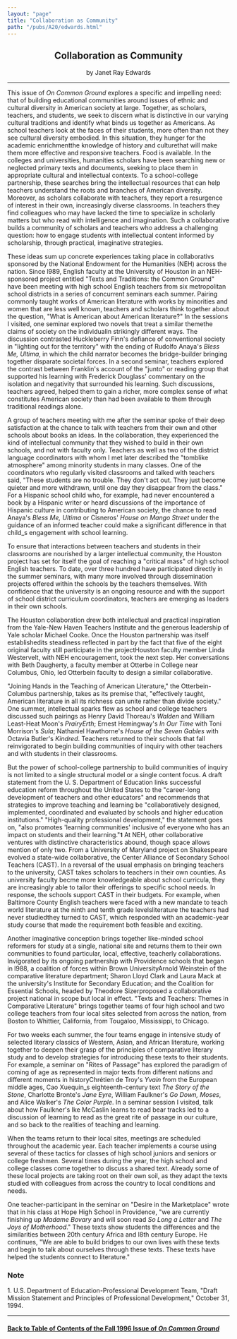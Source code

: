 ```yaml
---
layout: "page"
title: "Collaboration as Community"
path: "/pubs/A20/edwards.html"
---
```

<main>
<center><h2>Collaboration as Community</h2>
<fonte size="+1">by Janet Ray Edwards
</fonte></center><hr/>
This issue of <i>On Common Ground</i> explores a specific and impelling
need:  that of building educational communities around issues of ethnic
and cultural diversity in American society at large.  Together, as
scholars, teachers, and students, we seek to
discern what is distinctive in our varying cultural traditions and
identify what binds us together as Americans.  As school teachers look at
the faces of their students, more often than not they see cultural
diversity embodied.  In this situation, they hunger for the academic
enrichment­the knowledge of history and culture­that will make
them more effective and responsive teachers.  Food is available.  In the
colleges and universities, humanities scholars have been searching new or
neglected primary texts and documents, seeking to place them in
appropriate cultural and intellectual contexts.  To a school-college
partnership, these searches bring the intellectual resources that can help
teachers understand the roots and branches of American diversity.
Moreover, as scholars collaborate with teachers, they report a resurgence
of interest in their own, increasingly diverse classrooms.  In teachers
they find colleagues who may have lacked the time to specialize in
scholarly matters but who read with intelligence and imagination.  Such a
collaborative builds a community of scholars and teachers who address a
challenging question:  how to engage students with intellectual content
informed by scholarship, through practical, imaginative strategies.<p>
These ideas sum up concrete experiences taking place in collaborativs
sponsored by the National Endowment for the Humanities (NEH) across the
nation.  Since l989, English faculty at the University of Houston in an
NEH-sponsored project entitled "Texts and Traditions:  the Common Ground"
have been meeting with high school English teachers from six metropolitan
school districts in a series of concurrent seminars each summer.  Pairing
commonly taught works of American literature with works by minorities and
women that are less well known, teachers and scholars think together
about the question, "What is American about American literature?"  In the
sessions I visited, one seminar explored two novels that treat a similar
theme­the claims of society on the individual­in strikingly
different ways.  The discussion contrasted Huckleberry Finn's defiance of
conventional society in "lighting out for the territory" with the ending
of Rudolfo Anaya's <i>Bless Me, Ultima</i>, in which the child narrator
becomes the bridge-builder bringing together disparate societal forces. In
a second seminar, teachers explored the contrast between Franklin's
account of the "junto" or reading group that supported his learning with
Frederick Douglass' commentary on the isolation and negativity that
surrounded his learning.  Such discussions, teachers agreed, helped them
to gain a richer, more complex sense of what constitutes American society
than had been available to them through traditional readings alone.</p><p>
A group of teachers meeting with me after the seminar spoke of their deep
satisfaction at the chance to talk with teachers from their own and other
schools about books an ideas.  In the collaboration, they experienced the
kind of intellectual community that they wished to build in their own
schools, and not with faculty only.  Teachers as well as two of the
district language coordinators with whom I met later described the
"tomblike atmosphere" among minority students in many classes.  One of the
coordinators who regularly visited classrooms and talked with teachers
said, "These students are no trouble.  They don't act out.  They just
become quieter and more withdrawn, until one day they disappear from the
class."  For a Hispanic school child who, for example, had never
encountered a book by a Hispanic writer or heard discussions of the
importance of Hispanic culture in contributing to American society, the
chance to read Anaya's <i>Bless Me, Ultima</i> or Cisneros' <i>House on
Mango Street</i> under the guidance of an informed teacher could make a
significant difference in that child_s engagement with school learning.</p><p>
To ensure that interactions between teachers and students in their
classrooms are nourished by a larger intellectual community, the Houston
project has set for itself the goal of reaching a "critical mass" of high
school English teachers.  To date, over three hundred have participated
directly in the summer seminars, with many more involved through
dissemination projects offered within the schools by the teachers
themselves.  With confidence that the university is an ongoing resource
and with the support of school district curriculum coordinators, teachers
are emerging as leaders in their own schools.</p><p>
The Houston collaboration drew both intellectual and practical inspiration
from the Yale-New Haven Teachers Institute and the generous leadership of
Yale scholar Michael Cooke.  Once the Houston partnership was itself
established­its steadiness reflected in part by the fact that five of
the eight original faculty still participate in the project­Houston
faculty member Linda Westervelt, with NEH encouragement, took the next
step.  Her conversations with Beth Daugherty, a faculty member at Otterbe
in College near Columbus, Ohio, led Otterbein faculty to design a similar
collaborative.  </p><p>
"Joining Hands in the Teaching of American Literature," the
Otterbein-Columbus partnership, takes as its premise that, "effectively
taught, American literature in all its richness can unite rather than
divide society."  One summer, intellectual sparks flew as school and
college teachers discussed such pairings as Henry David Thoreau's
<i>Walden</i> and William Least-Heat Moon's <i>PrairyErth</i>; Ernest
Hemingway's <i>In Our Time</i> with Toni Morrison's <i>Sula</i>; Nathaniel
Hawthorne's <i>House of the Seven Gables</i> with Octavia Butler's
<i>Kindred</i>.  Teachers returned to their schools that fall
reinvigorated to begin building communities of inquiry with other teachers
and with students in their classrooms.</p><p>
But the power of school-college partnership to build communities of
inquiry is not limited to a single structural model or a single content
focus.  A draft statement from the U. S. Department of Education links
successful education reform throughout the United States to the
"career-long development of teachers and other educators" and recommends
that strategies to improve teaching and learning be "collaboratively
designed, implemented, coordinated and evaluated by schools and higher
education institutions."  "High-quality professional development," the
statement goes on, "also promotes 'learning communities' inclusive of
everyone who has an impact on students and their learning."<font size="-1"><b>1</b></font> At NEH, other collaborative ventures with distinctive
characteristics abound, though space allows mention of only two.  From a
University of Maryland project on Shakespeare evolved a state-wide
collaborative, the Center Alliance of Secondary School Teachers (CAST). In
a reversal of the usual emphasis on bringing teachers to the university,
CAST takes scholars to teachers in their own counties.  As university
faculty becme more knowledgeable about school curricula, they are
increasingly able to tailor their offerings to specific school needs.  In
response, the schools support CAST in their budgets.  For example, when
Baltimore County English teachers were faced with a new mandate to teach
world literature at the ninth and tenth grade levels­literature the
teachers had never studied­they turned to CAST, which responded with
an academic-year study course that made the requirement both feasible and
exciting.</p><p>
Another imaginative conception brings together like-minded school
reformers for study at a single, national site and returns them to their
own communities to found particular, local, effective, teacherly
collaborations.  Invigorated by its ongoing partnership with Providence
schools that began in l988, a coalition of forces within Brown
University­Arnold Weinstein of the comparative literature department;
Sharon Lloyd Clark and Laura Mack at the university's Institute for
Secondary Education; and the Coalition for Essential Schools, headed by
Theodore Sizer­proposed a collaborative project national in scope but
local in effect.  "Texts and Teachers:  Themes in Comparative Literature"
brings together teams of four high school and two college teachers from
four local sites selected from across the nation, from Boston to Whittier,
California, from Tougaloo, Mississippi, to Chicago.</p><p>
For two weeks each summer, the four teams engage in intensive study of
selected literary classics of Western, Asian, and African literature,
working together to deepen their grasp of the principles of comparative
literary study and to develop strategies for introducing these texts to
their students.  For example, a seminar on "Rites of Passage" has explored
the paradigm of coming of age as represented in major texts from different
nations and different moments in history­Chrétien de Troy's
<i>Yvain</i> from the European middle ages, Cao Xuequin_s
eighteenth-century text <i>The Story of the Stone</i>, Charlotte
Bronte's<i> Jane Eyre</i>, William Faulkner's <i>Go Down, Moses</i>, and
Alice Walker's <i>The Color Purple</i>.  In a seminar session I visited,
talk about how Faulkner's Ike McCaslin learns to read bear tracks led to a
discussion of learning to read as the great rite of passage in our
culture, and so back to the realities of teaching and learning.</p><p>
When the teams return to their local sites, meetings are scheduled
throughout the academic year.  Each teacher implements a course using
several of these tactics for classes of high school juniors and seniors or
college freshmen.  Several times during the year, the high school and
college classes come together to discuss a shared text.  Already some of
these local projects are taking root on their own soil, as they adapt the
texts studied with colleagues from across the country to local conditions
and needs.</p><p>
One teacher-participant in the seminar on "Desire in the Marketplace"
wrote that in his class at Hope High School in Providence, "we are
currently finishing up <i>Madame Bovary </i>and will soon read <i>So Long
a Letter</i> and <i>The Joys of Motherhood</i>." These texts show students
the differences and the similarities between 20th century Africa and l8th
century Europe.  He continues, "We are able to build bridges to our own
lives with these texts and begin to talk about ourselves through these
texts. These texts have helped the students connect to literature."
</p><h3>Note</h3>
1. U.S. Department of Education-Professional Development Team, "Draft
Mission Statement and Principles of Professional Development," October 31,
1994.
<hr/>
<h4><a href="/pubs/A20/">Back to
Table of Contents of the Fall 1996 Issue of <i>On Common
Ground</i></a>
</h4>
</main>
